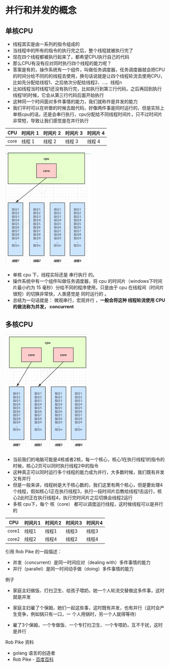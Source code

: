 # 并行和并发的概念

## 单核CPU

- 线程其实是由一系列的指令组成的
- 当线程中的所有的指令的执行完之后，整个线程就被执行完了
- 现在四个线程都被执行起来了，都希望CPU执行自己的代码
- 那么CPU有没有应对同时执行四个线程的能力呢？
- 答案是有的，操作系统有一个组件，叫做任务调度器，任务调度器就会把CPU的时间分给不同的的线程去使用，换句话说就是让四个线程轮流去使用CPU，比如先分配给线程1、之后依次分配给线程2、...、线程n
- 比如线程当时线程1还没有执行完，比如执行到第三行代码，之后再回到执行线程1的时候，它会从第三行代码后面开始执行
- 这种同一个时间面对多件事情的能力，我们就称作是并发的能力
- 我们平时可以在听歌的时候去敲代码，好像两件事是同时运行的，但是实际上单核cpu的话，还是会串行执行，cpu分配给不同线程时间片，只不过时间片非常短，导致让我们感觉是在并行执行

| CPU  | 时间片 1 | 时间片 2 | 时间片 3 | 时间片 4 |
| ---- | -------- | -------- | -------- | -------- |
| core | 线程 1   | 线程 2   | 线程 3   | 线程 4   |

<img src="images/image-20210102224028549.png" alt="image-20210102224028549" style="zoom:50%;" />

- 单核 cpu 下，线程实际还是 串行执行 的。
- 操作系统中有一个组件叫做任务调度器，将 cpu 的时间片（windows下时间片最小约为 15 毫秒）分给不同的程序使用，只是由于 cpu 在线程间（时间片很短）的切换非常快，人类感觉是 同时运行的 。
- 总结为一句话就是： 微观串行，宏观并行 ，**一般会将这种 线程轮流使用 CPU 的做法称为并发， concurrent**

## 多核CPU

<img src="images/image-20210103102312245.png" alt="image-20210103102312245" style="zoom:50%;" />

- 当前我们的电脑可能是4核或者2核，每一个核心，核心1在执行线程1的指令的时候，核心2页可以同时执行线程2中的指令
- 这种真正可以同时运行多个线程的能力成为并行，大多数时候，我们既有并发又有并行
- 但是一般来讲，线程树是大于核心数的，我们这里有两个核心，但是要处理4个线程，假如核心1正在执行线程3，执行一段时间片后教给线程1去运行，核心2此时正在执行线程4，执行完时间片之后切换会线程2运行
- 多核 cpu下，每个 核（core） 都可以调度运行线程，这时候线程可以是并行的

| CPU   | 时间片1 | 时间片2 | 时间片3 | 时间片4 |
| ----- | ------- | ------- | ------- | ------- |
| core1 | 线程1   | 线程1   | 线程3   | 线程3   |
| core2 | 线程2   | 线程4   | 线程2   | 线程4   |

引用 Rob Pike 的一段描述：

- 并发（concurrent）是同一时间应对（dealing with）多件事情的能力
- 并行（parallel）是同一时间动手做（doing）多件事情的能力

例子

- 家庭主妇做饭、打扫卫生、给孩子喂奶，她一个人轮流交替做这多件事，这时就是并发
- 家庭主妇雇了个保姆，她们一起这些事，这时既有并发，也有并行（这时会产生竞争，例如锅只有一口，一
  个人用锅时，另一个人就得等待）

- 雇了3个保姆，一个专做饭、一个专打扫卫生、一个专喂奶，互不干扰，这时是并行

Rob Pike 资料

- golang 语言的创造者
- Rob Pike - [百度百科](https://baike.baidu.com/item/%E7%BD%97%E5%B8%83%C2%B7%E6%B4%BE%E5%85%8B/10983505?fr=aladdin)

